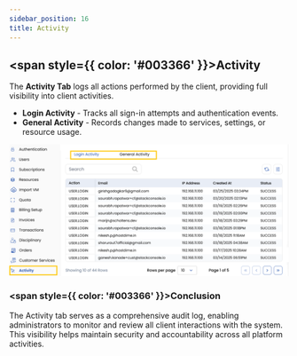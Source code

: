 ```yaml
---
sidebar_position: 16  
title: Activity
---
```


## <span style={{ color: '#003366' }}>Activity</span>

The **Activity Tab** logs all actions performed by the client, providing full visibility into client activities.

- **Login Activity** - Tracks all sign-in attempts and authentication events.
- **General Activity** - Records changes made to services, settings, or resource usage.

![Activity Logs](images/activity.png)

### <span style={{ color: '#003366' }}>Conclusion</span>

The Activity tab serves as a comprehensive audit log, enabling administrators to monitor and review all client interactions with the system. This visibility helps maintain security and accountability across all platform activities.